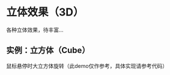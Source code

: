 # 立体效果（3D）
各种立体效果，待丰富...

## 实例：立方体（Cube）
鼠标悬停时大立方体旋转（此demo仅作参考，具体实现请参考代码）

<!-- inject:demo.html -->
